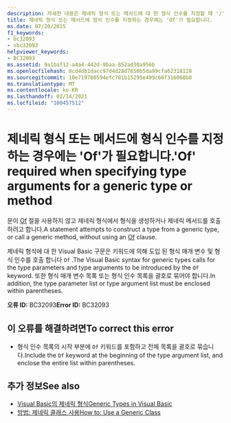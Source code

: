 ```yaml
---
description: 자세한 내용은 제네릭 형식 또는 메서드에 대 한 형식 인수를 지정할 때 '/'가 필요 합니다.
title: 제네릭 형식 또는 메서드에 형식 인수를 지정하는 경우에는 'Of'가 필요합니다.
ms.date: 07/20/2015
f1_keywords:
- bc32093
- vbc32093
helpviewer_keywords:
- BC32093
ms.assetid: 9a1baf12-a4a4-442d-9baa-852ad30a956b
ms.openlocfilehash: 8cd4db1dacc97d4d28d7650b5da99cfa62318128
ms.sourcegitcommit: 10e719780594efc781b15295e499c66f316068b8
ms.translationtype: MT
ms.contentlocale: ko-KR
ms.lasthandoff: 02/14/2021
ms.locfileid: "100457512"
---
```

# <a name="of-required-when-specifying-type-arguments-for-a-generic-type-or-method"></a><span data-ttu-id="cda24-103">제네릭 형식 또는 메서드에 형식 인수를 지정하는 경우에는 'Of'가 필요합니다.</span><span class="sxs-lookup"><span data-stu-id="cda24-103">'Of' required when specifying type arguments for a generic type or method</span></span>

<span data-ttu-id="cda24-104">문이 [Of](../language-reference/statements/of-clause.md) 절을 사용하지 않고 제네릭 형식에서 형식을 생성하거나 제네릭 메서드를 호출하려고 합니다.</span><span class="sxs-lookup"><span data-stu-id="cda24-104">A statement attempts to construct a type from a generic type, or call a generic method, without using an [Of](../language-reference/statements/of-clause.md) clause.</span></span>  
  
 <span data-ttu-id="cda24-105">제네릭 형식에 대 한 Visual Basic 구문은 키워드에 의해 도입 된 형식 매개 변수 및 형식 인수를 호출 합니다 `Of` .</span><span class="sxs-lookup"><span data-stu-id="cda24-105">The Visual Basic syntax for generic types calls for the type parameters and type arguments to be introduced by the `Of` keyword.</span></span> <span data-ttu-id="cda24-106">또한 형식 매개 변수 목록 또는 형식 인수 목록을 괄호로 묶어야 합니다.</span><span class="sxs-lookup"><span data-stu-id="cda24-106">In addition, the type parameter list or type argument list must be enclosed within parentheses.</span></span>  
  
 <span data-ttu-id="cda24-107">**오류 ID:** BC32093</span><span class="sxs-lookup"><span data-stu-id="cda24-107">**Error ID:** BC32093</span></span>  
  
## <a name="to-correct-this-error"></a><span data-ttu-id="cda24-108">이 오류를 해결하려면</span><span class="sxs-lookup"><span data-stu-id="cda24-108">To correct this error</span></span>  
  
- <span data-ttu-id="cda24-109">형식 인수 목록의 시작 부분에 `Of` 키워드를 포함하고 전체 목록을 괄호로 묶습니다.</span><span class="sxs-lookup"><span data-stu-id="cda24-109">Include the `Of` keyword at the beginning of the type argument list, and enclose the entire list within parentheses.</span></span>  
  
## <a name="see-also"></a><span data-ttu-id="cda24-110">추가 정보</span><span class="sxs-lookup"><span data-stu-id="cda24-110">See also</span></span>

- [<span data-ttu-id="cda24-111">Visual Basic의 제네릭 형식</span><span class="sxs-lookup"><span data-stu-id="cda24-111">Generic Types in Visual Basic</span></span>](../programming-guide/language-features/data-types/generic-types.md)
- [<span data-ttu-id="cda24-112">방법: 제네릭 클래스 사용</span><span class="sxs-lookup"><span data-stu-id="cda24-112">How to: Use a Generic Class</span></span>](../programming-guide/language-features/data-types/how-to-use-a-generic-class.md)
